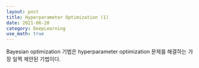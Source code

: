 ```yaml
---
layout: post
title: Hyperparameter Optimization (1)
date: 2021-06-20
category: DeepLearning
use_math: true
---
```


Bayesian optimization 기법은 hyperparameter optimization 문제를 해결하는 가장 일찍 제안된 기법이다. 
